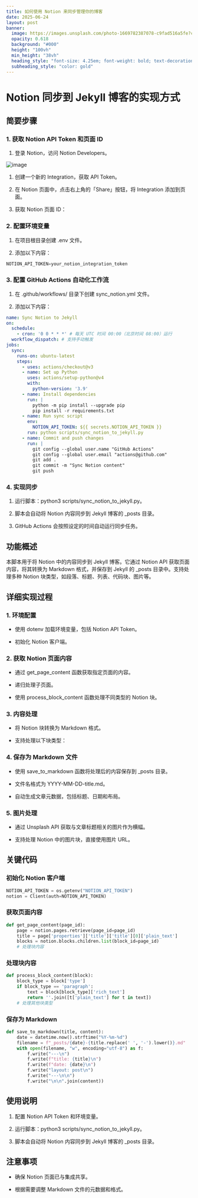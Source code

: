 ```yaml
---
title: 如何使用 Notion 来同步管理你的博客
date: 2025-06-24
layout: post
banner:
  image: https://images.unsplash.com/photo-1669782387078-c9fad516a5fe?crop=entropy&cs=tinysrgb&fit=max&fm=jpg&ixid=M3w2OTIwMzJ8MHwxfHJhbmRvbXx8fHx8fHx8fDE3NTA3ODk4NzV8&ixlib=rb-4.1.0&q=80&w=1080
  opacity: 0.618
  background: "#000"
  height: "100vh"
  min_height: "38vh"
  heading_style: "font-size: 4.25em; font-weight: bold; text-decoration: underline"
  subheading_style: "color: gold"
---
```


# Notion 同步到 Jekyll 博客的实现方式

## 简要步骤

### 1. 获取 Notion API Token 和页面 ID

1. 登录 Notion，访问 Notion Developers。

![image](https://prod-files-secure.s3.us-west-2.amazonaws.com/a7a0cc5a-89b9-4cda-8686-1fba0ca52f40/d19c1afe-dea5-4312-9333-786b0ba83054/image.png?X-Amz-Algorithm=AWS4-HMAC-SHA256&X-Amz-Content-Sha256=UNSIGNED-PAYLOAD&X-Amz-Credential=ASIAZI2LB466TYZ37MFJ%2F20250624%2Fus-west-2%2Fs3%2Faws4_request&X-Amz-Date=20250624T183115Z&X-Amz-Expires=3600&X-Amz-Security-Token=IQoJb3JpZ2luX2VjEDoaCXVzLXdlc3QtMiJIMEYCIQDn47eAJwIzZmdhE%2F3mYSzwOGdJdVUDdPJPAzzPtFylcwIhAJn6VGU7RGBkxW2T4NQkE8P0vQLHXmoSX0EvGRU438MSKv8DCDMQABoMNjM3NDIzMTgzODA1IgxVH02EzbtdHU6scwIq3AOqhSci9%2FVCi1L3F8yvzB0L9PgT6SkZuz3G8GwO2TgHXCxs%2F1EKPr1Nlz20nHjyC%2FM8FQt1tRCNvVZ4lFwJ5Kav6qKUHO4UH3TRM%2B6WfA4RZ1VvOWFfV4J6TI5A%2FI42KNieJR%2FiQQmnORhBti3OMZAjuovvyY3giObiiQA%2FL0UAHU92jtz8aLb%2BdLTgWmHEIp83NgL96BE2%2F2Z7vDKf06BGXzOm5MbJzxPZupFhXZZmW24e4Vavcho5JcvL3MD5c0AmlQKIcZJQQshQ8W7QXWd7Qv%2BxAO1aaM3Vr14g1arBn6m52Zrn5I7yOSsZMRaMauygmPlhYarqv2pXBqCbq9YHMqWnEO4HjWoo5D7QBbne7Nq%2FWbEjvNbYQcy0LhgPpsh9wa1nGu%2BxfqLA9lZE8q0DkdyMwjoaquIsV%2FUoPR0%2Fb%2FHADWivNEwzYX6mWltZeGavJI8AsZ%2BsdgUd8vcUFsrq8XIkFbqhmRhlZBJD55SUtGYAO95HQcSUUw0hvjgbMeax60DmmABNnnOWsIxSmottKDAWob3qPt%2BG%2BdLCO6KnOaWWujW3SHrmRqONHnlR1sdteqvU6nnUKVL%2Fq3Q45XNA2ZB6yu%2Fi%2Fm1d%2B7pVcr0BqXs76NgE93P1wIgknDDavuvCBjqkAdPyHTEzfpAXiCPRzaV8dPteZMHNh4HIGgXH2fcOk59nBw%2BvFSXaiuUeCTPqKfgiGFMC%2FN4YA0Jn5%2FVMuCr%2FqrkN4JXRZzX%2BPo5fHmJtEpKbs8XJILE8EHfZY%2FPf6OBoOi8oNRX7lVLgm534kmgwTVG8AycZOpa7ApchEC8s%2FHLsEaTLx%2FF9TZV3tTd1x7ZFlRD%2BdKqnYeiMhVbWsGgMOR%2Bq%2BqhN&X-Amz-Signature=ca57b808fab4e4d26109616a753cc2a815d52e466fcd7c8283ac414fce98da8d&X-Amz-SignedHeaders=host&x-amz-checksum-mode=ENABLED&x-id=GetObject)

1. 创建一个新的 Integration，获取 API Token。

1. 在 Notion 页面中，点击右上角的「Share」按钮，将 Integration 添加到页面。

1. 获取 Notion 页面 ID：


### 2. 配置环境变量

1. 在项目根目录创建 .env 文件。

1. 添加以下内容：

```javascript
NOTION_API_TOKEN=your_notion_integration_token
```

### 3. 配置 GitHub Actions 自动化工作流

1. 在 .github/workflows/ 目录下创建 sync_notion.yml 文件。

1. 添加以下内容：

```yaml
name: Sync Notion to Jekyll
on:
  schedule:
    - cron: '0 0 * * *' # 每天 UTC 时间 00:00（北京时间 08:00）运行
  workflow_dispatch: # 支持手动触发
jobs:
  sync:
    runs-on: ubuntu-latest
    steps:
      - uses: actions/checkout@v3
      - name: Set up Python
        uses: actions/setup-python@v4
        with:
          python-version: '3.9'
      - name: Install dependencies
        run: |
          python -m pip install --upgrade pip
          pip install -r requirements.txt
      - name: Run sync script
        env:
          NOTION_API_TOKEN: ${{ secrets.NOTION_API_TOKEN }}
        run: python scripts/sync_notion_to_jekyll.py
      - name: Commit and push changes
        run: |
          git config --global user.name "GitHub Actions"
          git config --global user.email "actions@github.com"
          git add .
          git commit -m "Sync Notion content"
          git push
```

### 4. 实现同步

1. 运行脚本：python3 scripts/sync_notion_to_jekyll.py。

1. 脚本会自动将 Notion 内容同步到 Jekyll 博客的 _posts 目录。

1. GitHub Actions 会按照设定的时间自动运行同步任务。

## 功能概述

本脚本用于将 Notion 中的内容同步到 Jekyll 博客。它通过 Notion API 获取页面内容，将其转换为 Markdown 格式，并保存到 Jekyll 的 _posts 目录中。支持处理多种 Notion 块类型，如段落、标题、列表、代码块、图片等。

## 详细实现过程

### 1. 环境配置

- 使用 dotenv 加载环境变量，包括 Notion API Token。

- 初始化 Notion 客户端。

### 2. 获取 Notion 页面内容

- 通过 get_page_content 函数获取指定页面的内容。

- 递归处理子页面。

- 使用 process_block_content 函数处理不同类型的 Notion 块。

### 3. 内容处理

- 将 Notion 块转换为 Markdown 格式。

- 支持处理以下块类型：


### 4. 保存为 Markdown 文件

- 使用 save_to_markdown 函数将处理后的内容保存到 _posts 目录。

- 文件名格式为 YYYY-MM-DD-title.md。

- 自动生成文章元数据，包括标题、日期和布局。

### 5. 图片处理

- 通过 Unsplash API 获取与文章标题相关的图片作为横幅。

- 支持处理 Notion 中的图片块，直接使用图片 URL。

## 关键代码

### 初始化 Notion 客户端

```python
NOTION_API_TOKEN = os.getenv("NOTION_API_TOKEN")
notion = Client(auth=NOTION_API_TOKEN)
```

### 获取页面内容

```python
def get_page_content(page_id):
    page = notion.pages.retrieve(page_id=page_id)
    title = page['properties']['title']['title'][0]['plain_text']
    blocks = notion.blocks.children.list(block_id=page_id)
    # 处理块内容
```

### 处理块内容

```python
def process_block_content(block):
    block_type = block['type']
    if block_type == 'paragraph':
        text = block[block_type]['rich_text']
        return ''.join([t['plain_text'] for t in text])
    # 处理其他块类型
```

### 保存为 Markdown

```python
def save_to_markdown(title, content):
    date = datetime.now().strftime("%Y-%m-%d")
    filename = f"_posts/{date}-{title.replace(' ', '-').lower()}.md"
    with open(filename, "w", encoding="utf-8") as f:
        f.write("---\n")
        f.write(f"title: {title}\n")
        f.write(f"date: {date}\n")
        f.write("layout: post\n")
        f.write("---\n\n")
        f.write("\n\n".join(content))
```

## 使用说明

1. 配置 Notion API Token 和环境变量。

1. 运行脚本：python3 scripts/sync_notion_to_jekyll.py。

1. 脚本会自动将 Notion 内容同步到 Jekyll 博客的 _posts 目录。

## 注意事项

- 确保 Notion 页面已与集成共享。

- 根据需要调整 Markdown 文件的元数据和格式。